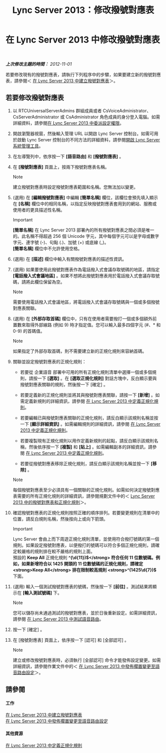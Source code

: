 ﻿---
title: Lync Server 2013：修改撥號對應表
TOCTitle: 修改撥號對應表
ms:assetid: a91f02df-cf60-40cf-82fe-e0342c118b91
ms:mtpsurl: https://technet.microsoft.com/zh-tw/library/Gg412797(v=OCS.15)
ms:contentKeyID: 49291939
ms.date: 08/24/2015
mtps_version: v=OCS.15
ms.translationtype: HT
---

# 在 Lync Server 2013 中修改撥號對應表

 

_**上次修改主題的時間：** 2012-11-01_

若要修改現有的撥號對應表，請執行下列程序中的步驟，如果要建立新的撥號對應表，請參閱＜ [在 Lync Server 2013 中建立撥號對應表](lync-server-2013-create-a-dial-plan.md)＞。

## 若要修改撥號對應表

1.  以 RTCUniversalServerAdmins 群組成員或者 CsVoiceAdministrator、CsServerAdministrator 或 CsAdministrator 角色成員的身分登入電腦。如需詳細資料，請參閱[在 Lync Server 2013 中委派設定權限](lync-server-2013-delegate-setup-permissions.md)。

2.  開啟瀏覽器視窗，然後輸入管理 URL 以開啟 Lync Server 控制台。如需可用於啟動 Lync Server 控制台的不同方法的詳細資料，請參閱[開啟 Lync Server 系統管理工具](lync-server-2013-open-lync-server-administrative-tools.md)。

3.  在左導覽列中，依序按一下 **\[語音路由\]** 和 **\[撥號對應表\]** 。

4.  在 **\[撥號對應表\]** 頁面上，按兩下撥號對應表名稱。
    
    > [!NOTE]  
    > 建立撥號對應表時設定撥號對應表範圍和名稱。您無法加以變更。
    


5.  (選用) 在 **\[編輯撥號對應表\]** 中編輯 **\[簡單名稱\]** 欄位，該欄位會預先填入顯示在 **\[名稱\]** 欄位中的相同名稱，以指定反映撥號對應表套用到的網站、服務或使用者的更具描述性名稱。
    
    > [!IMPORTANT]  
    > <strong>[簡單名稱]</strong> 在 Lync Server 2013 部署內的所有撥號對應表之間必須是唯一的。此名稱不得超過 256 個 Unicode 字元，其中每個字元可以是字母或數字字元、連字號 (-)、句點 (.)、加號 (+) 或底線 (_)。<br />
    > <strong>[簡單名稱]</strong> 欄位中不允許使用空格。


6.  (選用) 在 **\[描述\]** 欄位中輸入有關撥號對應表的描述性資訊。

7.  (選用) 如果要使用此撥號對應表作為電話撥入式會議存取號碼的地區，請指定 **\[電話撥入式會議地區\]** 。如果不想將此撥號對應表用於電話撥入式會議存取號碼，請將此欄位保留為空。
    
    > [!NOTE]  
    > 需要使用電話撥入式會議地區，將電話撥入式會議存取號碼與一個或多個撥號對應表關聯。
    


8.  (選用) 在 **\[外部存取首碼\]** 欄位中，只有在使用者需要撥打一個或多個額外前置數來取得外部線路 (例如 9) 時才指定值。您可以輸入最多四個字元 (\#、\* 和 0-9) 的首碼值。
    
    > [!NOTE]  
    > 如果指定了外部存取首碼，則不需要建立新的正規化規則來容納首碼。
    


9.  關聯並設定撥號對應表的正規化規則：
    
      - 若要從 企業語音 部署中可用的所有正規化規則清單中選擇一個或多個規則，請按一下 **\[選取\]** 。在 **\[選取正規化規則\]** 對話方塊中，反白顯示要與撥號對應表關聯的規則，然後按一下 \[確定\] 。
    
      - 若要定義新的正規化規則並將其與撥號對應表關聯，請按一下 **\[新增\]** 。如需定義新規則的詳細資訊，請參閱 [在 Lync Server 2013 中定義正規化規則](lync-server-2013-defining-normalization-rules.md)。
    
      - 若要編輯已與撥號對應表關聯的正規化規則，請反白顯示該規則名稱並按一下 **\[顯示詳細資訊\]** 。如需編輯規則的詳細資訊，請參閱 [在 Lync Server 2013 中定義正規化規則](lync-server-2013-defining-normalization-rules.md)。
    
      - 若要複製現有正規化規則以用作定義新規則的起點，請反白顯示該規則名稱，然後依序按一下 **\[複製\]** 和 **\[貼上\]** 。如需編輯副本的詳細資訊，請參閱 [在 Lync Server 2013 中定義正規化規則](lync-server-2013-defining-normalization-rules.md)。
    
      - 若要從撥號對應表移除正規化規則，請反白顯示該規則名稱並按一下 **\[移除\]** 。
    
    > [!NOTE]  
    > 每個撥號對應表至少必須具有一個關聯的正規化規則。如需如何決定撥號對應表需要的所有正規化規則的詳細資訊，請參閱規劃文件中的＜ <a href="lync-server-2013-dial-plans-and-normalization-rules.md">Lync Server 2013 中的撥號對應表和正規化規則</a>＞。
    


10. 確認撥號對應表的正規化規則按照正確的順序排列。若要變更規則在清單中的位置，請反白規則名稱，然後按向上或向下箭頭。
    
    > [!IMPORTANT]  
    > Lync Server 會由上而下周遊正規化規則清單，並使用符合撥打號碼的第一個規則。如果設定撥號對應表，以便撥打的號碼可以符合多個正規化規則，請確定較嚴格的規則排在較不嚴格的規則上面。<br />
    > 預設的 <strong>Keep All</strong> 正規化規則 <strong>^(\d{11})$</strong> 符合任何 11 位數號碼。例如，如果新增符合以 1425 開頭的 11 位數號碼的正規化規則，請確定 <strong>Keep All</strong> 排在限制較高規則 <strong>^(1425\d{7})$</strong> 下面。


11. (選用) 輸入一個測試撥號對應表的號碼，然後按一下 **\[前往\]** 。測試結果將顯示在 **\[輸入測試號碼\]** 下。
    
    > [!NOTE]  
    > 您可以儲存尚未通過測試的撥號對應表，並於日後重新設定。如需詳細資訊，請參閱 <a href="lync-server-2013-test-voice-routing.md">在 Lync Server 2013 中測試語音路由</a>。
    


12. 按一下 \[確定\] 。

13. 在 \[撥號對應表\] 頁面上，依序按一下 \[認可\] 和 \[全部認可\] 。
    
    > [!NOTE]  
    > 建立或修改撥號對應表時，必須執行 [全部認可] 命令才能發佈設定變更。如需詳細資訊，請參閱作業文件中的＜ <a href="lync-server-2013-publish-pending-changes-to-the-voice-routing-configuration.md">在 Lync Server 2013 中發佈擱置變更至語音路由設定</a>＞。
    


## 請參閱

#### 工作

[在 Lync Server 2013 中建立撥號對應表](lync-server-2013-create-a-dial-plan.md)  
[在 Lync Server 2013 中發佈擱置變更至語音路由設定](lync-server-2013-publish-pending-changes-to-the-voice-routing-configuration.md)  

#### 其他資源

[在 Lync Server 2013 中定義正規化規則](lync-server-2013-defining-normalization-rules.md)

